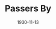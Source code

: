---
title: Passers By
date: 1930-11-13
opening_date: 1930-11-13
closing_date:
layout: productions
playbill:
Theatre: Theatre Jacksonville
cast:
- Mrs. Parker: Daisy Bowden Stephens
- Peter Waverton: Dick Grether
- Margaret Summers: Dorothy Black
- Beatrice Dainton: Fannie May Scollard
- Little Peter Summers: Frankie Kells, Jr.
- Lady Amelia Hurley: Maurguerite P. Culp
- William Pine: Phillip Devlin
- Samuel Burns: Ralph M. Anderson
- Nighty: Joseph Marron
crew:
- Director: Frank F. Kells
- Props:
  - Mary Willcox Rowland
  - Maurguerite Chiasson
understudies:
orchestra:
---